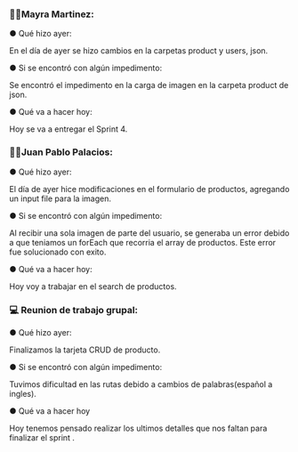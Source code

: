 <h3>👩‍💻Mayra Martinez:</h3>

<p>● Qué hizo ayer:</p>
    En el día de ayer se hizo cambios en la carpetas product y users, json.

<p>● Si se encontró con algún impedimento:</p>
    Se encontró el impedimento en la carga de imagen en la carpeta product de json.

<p>● Qué va a hacer hoy:</p>
    Hoy se va a entregar el Sprint 4.

<h3>👨‍💻Juan Pablo Palacios:</h3>

<p>● Qué hizo ayer:</p>
    El día de ayer hice modificaciones en el formulario de productos, agregando un input file para la imagen.

<p>● Si se encontró con algún impedimento:</p>
    Al recibir una sola imagen de parte del usuario, se generaba un error debido a que teniamos un forEach que recorria el array de productos. Este error fue solucionado con exito.

<p>● Qué va a hacer hoy:</p>
    Hoy voy a trabajar en el search de productos.

<h3>💻 Reunion de trabajo grupal:</h3>

<p>● Qué hizo ayer:</p>
    Finalizamos la tarjeta CRUD de producto.

<p>● Si se encontró con algún impedimento:</p>
    Tuvimos dificultad en las rutas debido a cambios de palabras(español a ingles).

<p>● Qué va a hacer hoy</p>
    Hoy tenemos pensado realizar los ultimos detalles que nos faltan para finalizar el sprint .
